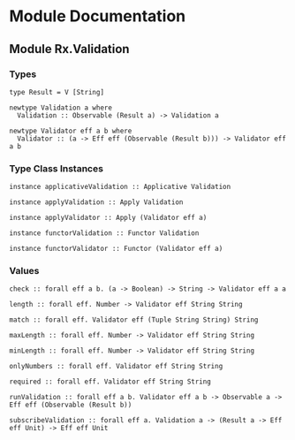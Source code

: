# Module Documentation

## Module Rx.Validation

### Types

    type Result = V [String]

    newtype Validation a where
      Validation :: Observable (Result a) -> Validation a

    newtype Validator eff a b where
      Validator :: (a -> Eff eff (Observable (Result b))) -> Validator eff a b


### Type Class Instances

    instance applicativeValidation :: Applicative Validation

    instance applyValidation :: Apply Validation

    instance applyValidator :: Apply (Validator eff a)

    instance functorValidation :: Functor Validation

    instance functorValidator :: Functor (Validator eff a)


### Values

    check :: forall eff a b. (a -> Boolean) -> String -> Validator eff a a

    length :: forall eff. Number -> Validator eff String String

    match :: forall eff. Validator eff (Tuple String String) String

    maxLength :: forall eff. Number -> Validator eff String String

    minLength :: forall eff. Number -> Validator eff String String

    onlyNumbers :: forall eff. Validator eff String String

    required :: forall eff. Validator eff String String

    runValidation :: forall eff a b. Validator eff a b -> Observable a -> Eff eff (Observable (Result b))

    subscribeValidation :: forall eff a. Validation a -> (Result a -> Eff eff Unit) -> Eff eff Unit



